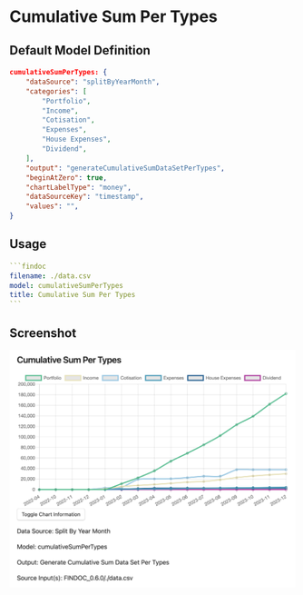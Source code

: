 # Cumulative Sum Per Types

## Default Model Definition

```json
cumulativeSumPerTypes: {
    "dataSource": "splitByYearMonth",
    "categories": [
        "Portfolio",
        "Income",
        "Cotisation",
        "Expenses",
        "House Expenses",
        "Dividend",
    ],
    "output": "generateCumulativeSumDataSetPerTypes",
    "beginAtZero": true,
    "chartLabelType": "money",
    "dataSourceKey": "timestamp",
    "values": "",
}
```

## Usage

````yml
```findoc
filename: ./data.csv
model: cumulativeSumPerTypes
title: Cumulative Sum Per Types
```
````

## Screenshot

![Cumulative Sum Per Types](/img/models/cumulativeSumPerTypes.png)
